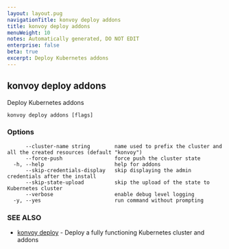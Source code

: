 ```yaml
---
layout: layout.pug
navigationTitle: konvoy deploy addons
title: konvoy deploy addons
menuWeight: 10
notes: Automatically generated, DO NOT EDIT
enterprise: false
beta: true
excerpt: Deploy Kubernetes addons
---
```


## konvoy deploy addons

Deploy Kubernetes addons

```
konvoy deploy addons [flags]
```

### Options

```
      --cluster-name string        name used to prefix the cluster and all the created resources (default "konvoy")
      --force-push                 force push the cluster state
  -h, --help                       help for addons
      --skip-credentials-display   skip displaying the admin credentials after the install
      --skip-state-upload          skip the upload of the state to Kubernetes cluster
      --verbose                    enable debug level logging
  -y, --yes                        run command without prompting
```

### SEE ALSO

* [konvoy deploy](../)	 - Deploy a fully functioning Kubernetes cluster and addons

